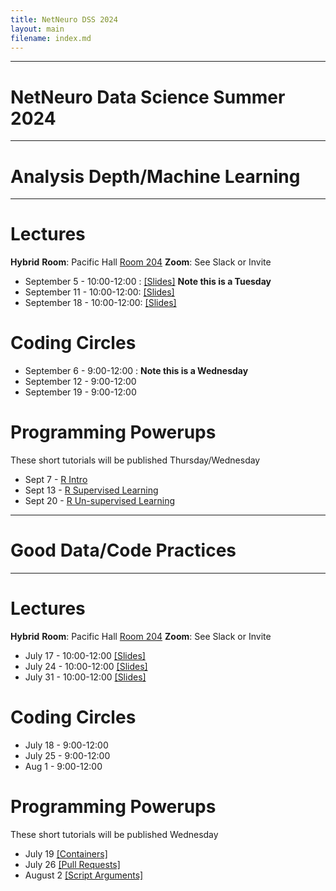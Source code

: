 ```yaml
---
title: NetNeuro DSS 2024
layout: main
filename: index.md
---
```

***
# NetNeuro Data Science Summer 2024
***
# Analysis Depth/Machine Learning
***
# Lectures

**Hybrid**
**Room**: Pacific Hall [Room 204](https://map.uoregon.edu/e874ae0dd)
**Zoom**: See Slack or Invite

* September 5 - 10:00-12:00 : [\[Slides\]](https://github.com/UO-Data-Science/NetNeuro2024/raw/main/docs/slides/What%20is%20ML.pptx) **Note this is a Tuesday** 
* September 11 - 10:00-12:00: [\[Slides\]](https://github.com/UO-Data-Science/NetNeuro2024/raw/main/docs/slides/ml_data_practices.pptx)
* September 18 - 10:00-12:00: [\[Slides\]](https://github.com/UO-Data-Science/NetNeuro2024/raw/main/docs/slides/Unsupervised%20Learning.pptx)

# Coding Circles

* September 6 - 9:00-12:00 : **Note this is a Wednesday**
* September 12 - 9:00-12:00 
* September 19  - 9:00-12:00

# Programming Powerups

These short tutorials will be published Thursday/Wednesday

* Sept 7 - [R Intro](https://github.com/UO-Data-Science/netneuro-R)
* Sept 13  - [R Supervised Learning](https://github.com/UO-Data-Science/netneuro-R/blob/main/Classification/Classification.md) 
* Sept 20 - [R Un-supervised Learning](https://github.com/UO-Data-Science/netneuro-R/blob/main/Unsupervised/Unsupervised.md)

***
# Good Data/Code Practices
***


# Lectures

**Hybrid**
**Room**: Pacific Hall [Room 204](https://map.uoregon.edu/e874ae0dd)
**Zoom**: See Slack or Invite

* July 17 - 10:00-12:00 [\[Slides\]](https://github.com/UO-Data-Science/NetNeuro2024/raw/main/docs/slides/Good_Data_Practices.pptx)
* July 24 - 10:00-12:00 [\[Slides\]](https://github.com/UO-Data-Science/NetNeuro2024/raw/main/docs/slides/CollaborationToolsCodeManagement.pptx)
* July 31 - 10:00-12:00 [\[Slides\]](https://github.com/UO-Data-Science/NetNeuro2024/raw/main/docs/slides/Good_Enough_Software.pptx)

# Coding Circles

* July 18 - 9:00-12:00 
* July 25 - 9:00-12:00
* Aug  1  - 9:00-12:00

# Programming Powerups

These short tutorials will be published Wednesday

* July 19  [\[Containers\]](https://github.com/UO-Data-Science/netneuro-docker/tree/main)
* July 26  [\[Pull Requests\]](https://github.com/UO-Data-Science/netneuro-resources)
* August 2 [\[Script Arguments\]](https://github.com/UO-Data-Science/netneuro-arguments)



